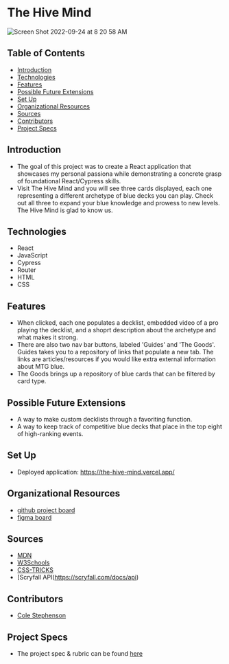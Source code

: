 # The Hive Mind

![Screen Shot 2022-09-24 at 8 20 58 AM](https://user-images.githubusercontent.com/102827145/192160590-376e456f-f211-422a-b172-7c525fdd1a81.png)

## Table of Contents
  - [Introduction](#introduction)
  - [Technologies](#technologies)
  - [Features](#features)
  - [Possible Future Extensions](#possible-future-extensions)
  - [Set Up](#set-up)
  - [Organizational Resources](#organizational-resources)
  - [Sources](#sources)
  - [Contributors](#contributors)
  - [Project Specs](#project-specs)

## Introduction
  - The goal of this project was to create a React application that showcases my personal passiona while demonstrating a concrete grasp of foundational React/Cypress skills. 
  - Visit The Hive Mind and you will see three cards displayed, each one representing a different archetype of blue decks you can play. Check out all three to expand your blue knowledge and prowess to new levels. The Hive Mind is glad to know us.
## Technologies
  - React
  - JavaScript
  - Cypress
  - Router
  - HTML
  - CSS

## Features
- When clicked, each one populates a decklist, embedded video of a pro playing the decklist, and a shoprt description about the archetype and what makes it strong.
-  There are also two nav bar buttons, labeled 'Guides' and 'The Goods'. Guides takes you to a repository of links that populate a new tab. The links are articles/resources if you would like extra external information about MTG blue. 
- The Goods brings up a repository of blue cards that can be filtered by card type.

## Possible Future Extensions
- A way to make custom decklists through a favoriting function.
- A way to keep track of competitive blue decks that place in the top eight of high-ranking events.

## Set Up
- Deployed application: https://the-hive-mind.vercel.app/

## Organizational Resources
- [github project board](https://github.com/users/colestephenson1/projects/2)
- [figma board](https://www.figma.com/file/YmWIHjnXrRUYxnxjHq9hal/Untitled?node-id=0%3A1)

## Sources
  - [MDN](http://developer.mozilla.org/en-US/)
  - [W3Schools](https://www.w3schools.com/)
  - [CSS-TRICKS](https://css-tricks.com/)
  - [Scryfall API(https://scryfall.com/docs/api)

## Contributors
  - [Cole Stephenson](https://github.com/colestephenson1)

## Project Specs
  - The project spec & rubric can be found [here](https://frontend.turing.edu/projects/module-3/showcase.html)
